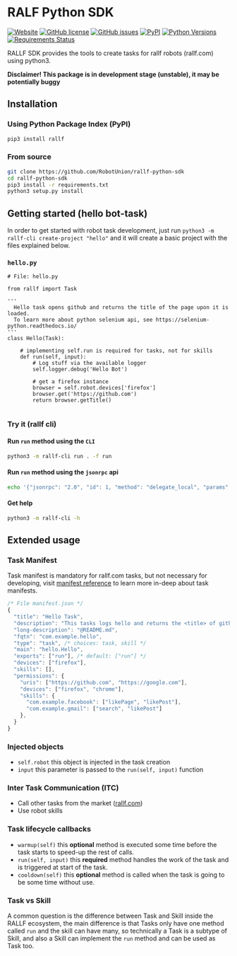 # RALF Python SDK


[![Website](https://img.shields.io/website-up-down-green-red/https/api.rallf.com.svg?label=api)](https://rallf.com)
[![GitHub license](https://img.shields.io/github/license/robotunion/rallf-python-sdk.svg)](https://github.com/RobotUnion/rallf-python-sdk/blob/master/LICENSE)
[![GitHub issues](https://img.shields.io/github/issues/robotunion/rallf-python-sdk.svg)](https://github.com/robotunion/rallf-python-sdk/issues)
[![PyPI](https://img.shields.io/pypi/v/rallf.svg)](https://pypi.org/pypi/rallf/)
[![Python Versions](https://img.shields.io/pypi/pyversions/rallf.svg)](https://pypi.org/pypi/rallf/)
[![Requirements Status](https://requires.io/github/RobotUnion/rallf-python-sdk/requirements.svg?branch=master)](https://requires.io/github/RobotUnion/rallf-python-sdk/requirements/?branch=master)


RALLF SDK provides the tools to create tasks for rallf robots (rallf.com) using python3.

**Disclaimer! This package is in development stage (unstable), it may be potentially buggy**

## Installation
### Using Python Package Index (PyPI)
```bash
pip3 install rallf
```

### From source
```bash
git clone https://github.com/RobotUnion/rallf-python-sdk
cd rallf-python-sdk
pip3 install -r requirements.txt
python3 setup.py install
```

## Getting started (hello bot-task)
In order to get started with robot task development, just run `python3 -m rallf-cli create-project "hello"` and it will create a basic project with the files explained below.
### `hello.py`
```python3
# File: hello.py

from rallf import Task

'''
  Hello task opens github and returns the title of the page upon it is loaded.
  To learn more about python selenium api, see https://selenium-python.readthedocs.io/
'''
class Hello(Task):

    # implementing self.run is required for tasks, not for skills
    def run(self, input):
        # Log stuff via the available logger
        self.logger.debug('Hello Bot')
    
        # get a firefox instance
        browser = self.robot.devices['firefox']
        browser.get('https://github.com')
        return browser.getTitle()
    
```
### Try it (rallf cli)

#### Run `run` method using the `CLI`
```bash
python3 -m rallf-cli run . -f run
```

#### Run `run` method using the `jsonrpc` api
```bash
echo '{"jsonrpc": "2.0", "id": 1, "method": "delegate_local", "params": {"routine": "run", "args": {}}}' | python3 -m rallf-cli run .
```

#### Get help 
```bash
python3 -m rallf-cli -h
```

## Extended usage

### Task Manifest
Task manifest is mandatory for rallf.com tasks, but not necessary for developing, visit [manifest reference](undefined) to learn more in-deep about task manifests.
```js
/* File manifest.json */
{
  "title": "Hello Task",
  "description": "This tasks logs hello and returns the <title> of github.com",
  "long-description": "@README.md",
  "fqtn": "com.example.hello",
  "type": "task", /* choices: task, skill */
  "main": "hello.Hello",
  "exports": ["run"], /* default: ["run"] */
  "devices": ["firefox"],
  "skills": [],
  "permissions": {
    "uris": ["https://github.com", "https://google.com"],
    "devices": ["firefox", "chrome"],
    "skills": {
      "com.example.facebook": ["likePage", "likePost"],
      "com.example.gmail": ["search", "likePost"]
    },
  }
}
```

### Injected objects
- `self.robot` this object is injected in the task creation
- `input` this parameter is passed to the `run(self, input)` function

### Inter Task Communication (ITC)
- Call other tasks from the market ([rallf.com](https://rallf.com))
- Use robot skills

### Task lifecycle callbacks
- `warmup(self)` this **optional** method is executed some time before the task starts to speed-up the rest of calls.
- `run(self, input)` this **required** method handles the work of the task and is triggered at start of the task.
- `cooldown(self)` this **optional** method is called when the task is going to be some time without use.

### Task vs Skill
A common question is the difference between Task and Skill inside the RALLF ecosystem, the main difference is that
Tasks only have one method called `run` and the skill can have many, so technically a Task is a subtype of Skill,
and also a Skill can implement the `run` method and can be used as Task too.